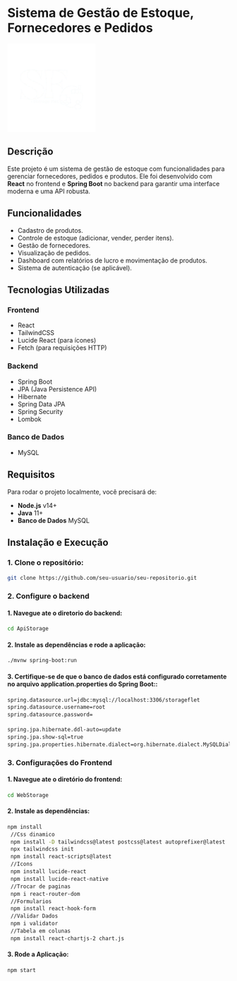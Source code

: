 # Sistema de Gestão de Estoque, Fornecedores e Pedidos
<img src="./WebStorage/src/assets/logo.png" alt="Logo do Projeto" width="200"/>

## Descrição
Este projeto é um sistema de gestão de estoque com funcionalidades para gerenciar fornecedores, pedidos e produtos. Ele foi desenvolvido com **React** no frontend e **Spring Boot** no backend para garantir uma interface moderna e uma API robusta.

## Funcionalidades
- Cadastro de produtos.
- Controle de estoque (adicionar, vender, perder itens).
- Gestão de fornecedores.
- Visualização de pedidos.
- Dashboard com relatórios de lucro e movimentação de produtos.
- Sistema de autenticação (se aplicável).

## Tecnologias Utilizadas
### Frontend
- React
- TailwindCSS
- Lucide React (para ícones)
- Fetch (para requisições HTTP)

### Backend
- Spring Boot
- JPA (Java Persistence API)
- Hibernate
- Spring Data JPA
- Spring Security 
- Lombok 

### Banco de Dados
- MySQL

## Requisitos
Para rodar o projeto localmente, você precisará de:
- **Node.js** v14+
- **Java** 11+
- **Banco de Dados** MySQL

## Instalação e Execução

### 1. Clone o repositório:
```bash
git clone https://github.com/seu-usuario/seu-repositorio.git
```
### 2. Configure o backend
#### 1. Navegue ate o diretorio do backend:
```bash
cd ApiStorage
```
#### 2. Instale as dependências e rode a aplicação:
```bash
./mvnw spring-boot:run
```
#### 3. Certifique-se de que o banco de dados está configurado corretamente no arquivo application.properties do Spring Boot::
```bash
spring.datasource.url=jdbc:mysql://localhost:3306/storageflet
spring.datasource.username=root
spring.datasource.password=

spring.jpa.hibernate.ddl-auto=update
spring.jpa.show-sql=true
spring.jpa.properties.hibernate.dialect=org.hibernate.dialect.MySQLDialect

```
### 3. Configurações do Frontend
#### 1. Navegue ate o diretório do frontend:
```bash
cd WebStorage
```
#### 2. Instale as dependências:
```bash
npm install
 //Css dinamico
 npm install -D tailwindcss@latest postcss@latest autoprefixer@latest
 npx tailwindcss init
 npm install react-scripts@latest 
 //Icons
 npm install lucide-react
 npm install lucide-react-native
 //Trocar de paginas
 npm i react-router-dom
 //Formularios
 npm install react-hook-form
 //Validar Dados
 npm i validator
 //Tabela em colunas
 npm install react-chartjs-2 chart.js
```
#### 3. Rode a Aplicação:
```bash
npm start
```
